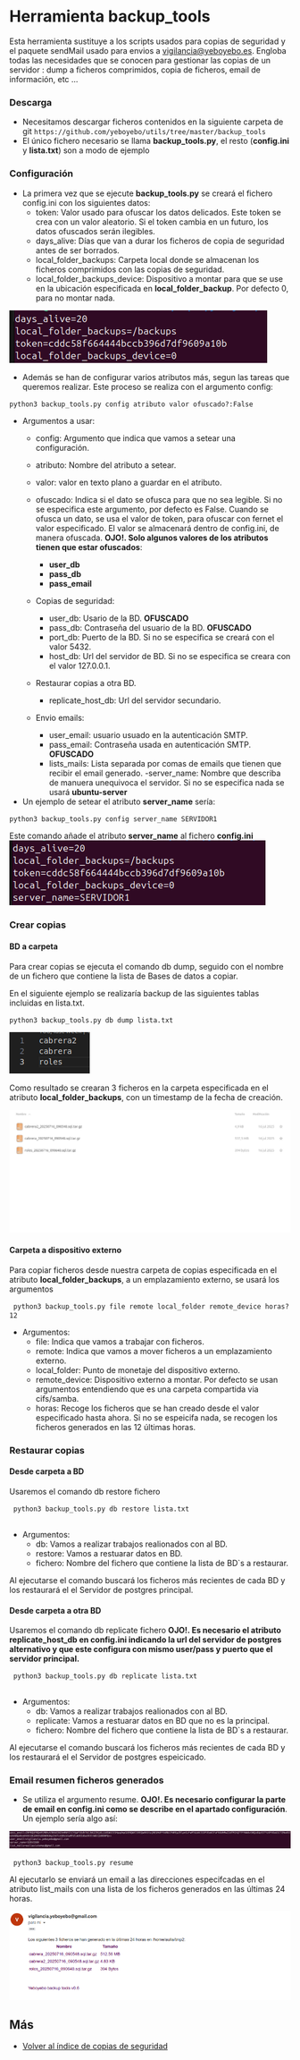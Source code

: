 # Herramienta backup_tools

Esta herramienta sustituye a los scripts usados para copias de seguridad y el paquete sendMail usado para envios a vigilancia@yeboyebo.es. Engloba todas las necesidades que se conocen para gestionar las copias de un servidor : dump a ficheros comprimidos, copia de ficheros, email de información, etc ...

### Descarga

- Necesitamos descargar ficheros contenidos en la siguiente carpeta de git ```https://github.com/yeboyebo/utils/tree/master/backup_tools```
- El único fichero necesario se llama **backup_tools.py**, el resto (**config.ini** y **lista.txt**) son a modo de ejemplo

### Configuración
- La primera vez que se ejecute **backup_tools.py** se creará el fichero config.ini con los siguientes datos:
    - token: Valor usado para ofuscar los datos delicados. Este token se crea con un valor aleatorio. Si el token cambia en un futuro, los datos ofuscados serán ilegibles.
    - days_alive: Días que van a durar los ficheros de copia de seguridad antes de ser borrados.
    - local_folder_backups: Carpeta local donde se almacenan los ficheros comprimidos con las copias de seguridad.
    - local_folder_backups_device: Dispositivo a montar para que se use en la ubicación especificada en **local_folder_backup**. Por defecto 0, para no montar nada.


![Backup_tools_1](./img/backup_tools_1.png)

- Además se han de configurar varios atributos más, segun las tareas que queremos realizar. Este proceso se realiza con el argumento config:
```
python3 backup_tools.py config atributo valor ofuscado?:False
```
- Argumentos a usar:
    - config: Argumento que indica que vamos a setear una configuración.
    - atributo: Nombre del atributo a setear.
    - valor: valor en texto plano a guardar en el atributo.
    - ofuscado: Indica si el dato se ofusca para que no sea legible. Si no se especifica este argumento, por defecto es False. Cuando se ofusca un dato, se usa el valor de token, para ofuscar con fernet el valor especificado. El valor se almacenará dentro de config.ini, de manera ofuscada. **OJO!. Solo algunos valores de los atributos tienen que estar ofuscados**:
        - **user_db**
        - **pass_db**
        - **pass_email**


    - Copias de seguridad:
        - user_db: Usario de la BD. **OFUSCADO**
        - pass_db: Contraseña del usuario de la BD. **OFUSCADO**
        - port_db: Puerto de la BD. Si no se especifica se creará con el valor 5432.
        - host_db: Url del servidor de BD. Si no se especifica se creara con el valor 127.0.0.1.
    - Restaurar copias a otra BD.
        - replicate_host_db: Url del servidor secundario.
    - Envio emails:
        - user_email: usuario usuado en la autenticación SMTP.
        - pass_email: Contraseña usada en autenticación SMTP. **OFUSCADO**
        - lists_mails: Lista separada por comas de emails que tienen que recibir el email generado.
        -server_name: Nombre que describa de manuera unequivoca el servidor. Si no se especifica nada se usará **ubuntu-server**
- Un ejemplo de setear el atributo **server_name** sería:
```
python3 backup_tools.py config server_name SERVIDOR1
```
Este comando añade el atributo **server_name** al fichero **config.ini**
![Backup_tools_2](./img/backup_tools_2.png)


### Crear copias

#### BD a carpeta

 Para crear copias se ejecuta el comando db dump, seguido con el nombre de un fichero que contiene la lista de Bases de datos a copiar.

En el siguiente ejemplo se realizaría backup de las siguientes tablas incluidas en lista.txt.
```
python3 backup_tools.py db dump lista.txt
```
![Backup_tools_3](./img/backup_tools_3.png)

Como resultado se crearan 3 ficheros en la carpeta especificada en el atributo **local_folder_backups**, con un timestamp de la fecha de creación.

![Backup_tools_4](./img/backup_tools_4.png)

#### Carpeta a dispositivo externo

Para copiar ficheros desde nuestra carpeta de copias especificada en el atributo **local_folder_backups**,  a un emplazamiento externo, se usará los argumentos 

```
 python3 backup_tools.py file remote local_folder remote_device horas? 12
 ```
 - Argumentos:
    - file: Indica que vamos a trabajar con ficheros.
    - remote: Indica que vamos a mover ficheros a un emplazamiento externo.
    - local_folder: Punto de monetaje del dispositivo externo.
    - remote_device: Dispositivo externo a montar. Por defecto se usan argumentos entendiendo que es una carpeta compartida via cifs/samba.
    - horas: Recoge los ficheros que se han creado desde el valor especificado hasta ahora. Si no se espeicifa nada, se recogen los ficheros generados en las 12 últimas horas.

### Restaurar copias

#### Desde carpeta a BD

Usaremos el comando db restore fichero

```
 python3 backup_tools.py db restore lista.txt
 
```
- Argumentos:
    - db: Vamos a realizar trabajos realionados con al BD.
    - restore: Vamos a restuarar datos en BD.
    - fichero: Nombre del fichero que contiene la lista de BD`s a restaurar.

Al ejecutarse el comando buscará los ficheros más recientes de cada BD y los restaurará el el Servidor de postgres principal.

#### Desde carpeta a otra BD

Usaremos el comando db replicate fichero
**OJO!. Es necesario el atributo replicate_host_db en config.ini indicando la url del servidor de postgres alternativo y que este configura con mismo user/pass y puerto que el servidor principal.**

```
 python3 backup_tools.py db replicate lista.txt
 
```
- Argumentos:
    - db: Vamos a realizar trabajos realionados con al BD.
    - replicate: Vamos a restuarar datos en BD que no es la principal.
    - fichero: Nombre del fichero que contiene la lista de BD`s a restaurar.

Al ejecutarse el comando buscará los ficheros más recientes de cada BD y los restaurará el el Servidor de postgres espeicicado.


### Email resumen ficheros generados

- Se utiliza el argumento resume. **OJO!. Es necesario configurar la parte de email en config.ini como se describe en el apartado configuración**. Un ejemplo sería algo así:

![Backup_tools_5](./img/backup_tools_5.png)

```
 python3 backup_tools.py resume
 ```
 Al ejecutarlo se enviará un email a las direcciones especifcadas en el atributo list_mails con una lista de los ficheros generados en las últimas 24 horas.

 ![Backup_tools_6](./img/backup_tools_6.png)


## Más

- [Volver al índice de copias de seguridad](../index.md)